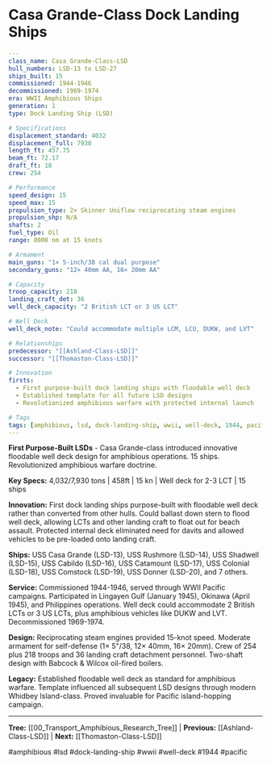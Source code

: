# Casa Grande-Class Dock Landing Ships

```yaml
---
class_name: Casa Grande-Class-LSD
hull_numbers: LSD-13 to LSD-27
ships_built: 15
commissioned: 1944-1946
decommissioned: 1969-1974
era: WWII Amphibious Ships
generation: 1
type: Dock Landing Ship (LSD)

# Specifications
displacement_standard: 4032
displacement_full: 7930
length_ft: 457.75
beam_ft: 72.17
draft_ft: 18
crew: 254

# Performance
speed_design: 15
speed_max: 15
propulsion_type: 2× Skinner Uniflow reciprocating steam engines
propulsion_shp: N/A
shafts: 2
fuel_type: Oil
range: 8000 nm at 15 knots

# Armament
main_guns: "1× 5-inch/38 cal dual purpose"
secondary_guns: "12× 40mm AA, 16× 20mm AA"

# Capacity
troop_capacity: 218
landing_craft_det: 36
well_deck_capacity: "2 British LCT or 3 US LCT"

# Well Deck
well_deck_note: "Could accommodate multiple LCM, LCU, DUKW, and LVT"

# Relationships
predecessor: "[[Ashland-Class-LSD]]"
successor: "[[Thomaston-Class-LSD]]"

# Innovation
firsts:
  - First purpose-built dock landing ships with floodable well deck
  - Established template for all future LSD designs
  - Revolutionized amphibious warfare with protected internal launch

# Tags
tags: [amphibious, lsd, dock-landing-ship, wwii, well-deck, 1944, pacific]
---
```

**First Purpose-Built LSDs** - Casa Grande-class introduced innovative floodable well deck design for amphibious operations. 15 ships. Revolutionized amphibious warfare doctrine.

**Key Specs:** 4,032/7,930 tons | 458ft | 15 kn | Well deck for 2-3 LCT | 15 ships

**Innovation:** First dock landing ships purpose-built with floodable well deck rather than converted from other hulls. Could ballast down stern to flood well deck, allowing LCTs and other landing craft to float out for beach assault. Protected internal deck eliminated need for davits and allowed vehicles to be pre-loaded onto landing craft.

**Ships:** USS Casa Grande (LSD-13), USS Rushmore (LSD-14), USS Shadwell (LSD-15), USS Cabildo (LSD-16), USS Catamount (LSD-17), USS Colonial (LSD-18), USS Comstock (LSD-19), USS Donner (LSD-20), and 7 others.

**Service:** Commissioned 1944-1946, served through WWII Pacific campaigns. Participated in Lingayen Gulf (January 1945), Okinawa (April 1945), and Philippines operations. Well deck could accommodate 2 British LCTs or 3 US LCTs, plus amphibious vehicles like DUKW and LVT. Decommissioned 1969-1974.

**Design:** Reciprocating steam engines provided 15-knot speed. Moderate armament for self-defense (1× 5"/38, 12× 40mm, 16× 20mm). Crew of 254 plus 218 troops and 36 landing craft detachment personnel. Two-shaft design with Babcock & Wilcox oil-fired boilers.

**Legacy:** Established floodable well deck as standard for amphibious warfare. Template influenced all subsequent LSD designs through modern Whidbey Island-class. Proved invaluable for Pacific island-hopping campaign.

---
**Tree:** [[00_Transport_Amphibious_Research_Tree]] | **Previous:** [[Ashland-Class-LSD]] | **Next:** [[Thomaston-Class-LSD]]

#amphibious #lsd #dock-landing-ship #wwii #well-deck #1944 #pacific

